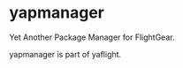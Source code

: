 yapmanager
==========

Yet Another Package Manager for FlightGear.

yapmanager is part of yaflight.

